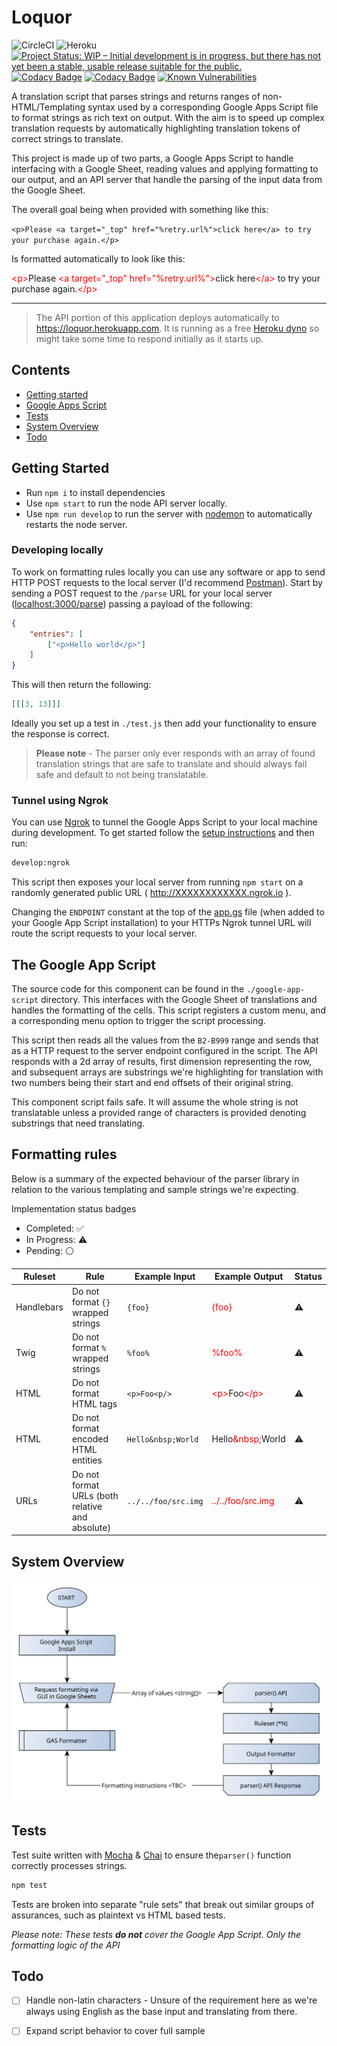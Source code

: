 # Loquor

![CircleCI](https://circleci.com/gh/jamesrwilliams/loquor.svg?style=shield&circle-token=d2bdf5a59f5587ed2d43d1125229108b145d174f) ![Heroku](https://pyheroku-badge.herokuapp.com/?app=loquor) [![Project Status: WIP – Initial development is in progress, but there has not yet been a stable, usable release suitable for the public.](https://www.repostatus.org/badges/latest/wip.svg)](https://www.repostatus.org/#wip) [![Codacy Badge](https://app.codacy.com/project/badge/Grade/829b3f806af34117b6de3025226d9274)](https://www.codacy.com/gh/jamesrwilliams/loquor/dashboard?utm_source=github.com&amp;utm_medium=referral&amp;utm_content=jamesrwilliams/loquor&amp;utm_campaign=Badge_Grade) [![Codacy Badge](https://app.codacy.com/project/badge/Coverage/829b3f806af34117b6de3025226d9274)](https://www.codacy.com/gh/jamesrwilliams/loquor/dashboard?utm_source=github.com&utm_medium=referral&utm_content=jamesrwilliams/loquor&utm_campaign=Badge_Coverage) [![Known Vulnerabilities](https://snyk.io/test/github/jamesrwilliams/loquor/badge.svg)](https://snyk.io/test/github/jamesrwilliams/loquor)

A translation script that parses strings and returns ranges of non-HTML/Templating syntax used by a corresponding Google Apps Script file to format strings as rich text on output.  With the aim is to speed up complex translation requests by automatically highlighting translation tokens of correct strings to translate. 

This project is made up of two parts, a Google Apps Script to handle interfacing with a Google Sheet, reading values and applying formatting to our output, and an API server that handle the parsing of the input data from the Google Sheet.

The overall goal being when provided with something like this:

`<p>Please <a target="_top" href="%retry.url%">click here</a> to try your purchase again.</p>`

Is formatted automatically to look like this:

<p><span style="color: #f00">&lt;p&gt;</span>Please <span style="color: #f00">&lt;a target="_top" href="%retry.url%"&gt;</span>click here<span style="color: #f00">&lt;/a&gt;</span> to try your purchase again.<span style="color: #f00">&lt;/p&gt;</span></p>

---

> The API portion of this application deploys automatically to https://loquor.herokuapp.com. It is running as a free [Heroku dyno](https://www.heroku.com/dynos) so might take some time to respond initially as it starts up.
 
## Contents

  - [Getting started](#getting-started)
  - [Google Apps Script](#the-google-app-script)
  - [Tests](#tests)
  - [System Overview](#system-overview)
  - [Todo](#todo)

## Getting Started

- Run `npm i` to install dependencies
- Use `npm start` to run the node API server locally.
- Use `npm run develop` to run the server with [nodemon](https://nodemon.io/) to automatically restarts the node server.

### Developing locally

To work on formatting rules locally you can use any software or app to send HTTP POST requests to the local server (I'd recommend [Postman](https://www.postman.com/)). Start by sending a POST request to the `/parse` URL for your local server ([localhost:3000/parse](http://localhost:3000/parse)) passing a payload of the following:

```json
{
    "entries": [
        ["<p>Hello world</p>"]
    ]
} 
```

This will then return the following:

```json
[[[3, 13]]]
```

Ideally you set up a test in `./test.js` then add your functionality to ensure the response is correct.

> **Please note** - The parser only ever responds with an array of found translation strings that are safe to translate and should always fail safe and default to not being translatable.

### Tunnel using Ngrok

You can use [Ngrok](https://ngrok.com/) to tunnel the Google Apps Script to your local machine during development. To get started follow the [setup instructions](https://dashboard.ngrok.com/get-started/setup) and then run:

```bash
develop:ngrok
```

This script then exposes your local server from running `npm start` on a randomly generated public URL ( http://XXXXXXXXXXXX.ngrok.io ). 

 Changing the `ENDPOINT` constant at the top of the [app.gs](./google-app-script/app.gs) file (when added to your Google App Script installation) to your HTTPs Ngrok tunnel URL will route the script requests to your local server.

## The Google App Script

The source code for this component can be found in the `./google-app-script` directory. This interfaces with the Google Sheet of translations and handles the formatting of the cells. This script registers a custom menu, and a corresponding menu option to trigger the script processing.

This script then reads all the values from the `B2-B999` range and sends that as a HTTP request to the server endpoint configured in the script. The API responds with a 2d array of results, first dimension representing the row, and subsequent arrays are substrings we're highlighting for translation with two numbers being their start and end offsets of their original string.

This component script fails safe. It will assume the whole string is not translatable unless a provided range of characters is provided denoting substrings that need translating.

## Formatting rules

Below is a summary of the expected behaviour of the parser library in relation to the various templating and sample strings we're expecting.

Implementation status badges
  - Completed: ✅
  - In Progress:  ⚠️ 
  - Pending: ⚪

| Ruleset | Rule | Example Input | Example Output | Status |
| --- | --- | ----- | --- | --- |
| Handlebars | Do not format `{}` wrapped strings | `{foo}` | <span style="color: red;">{foo}</span> | ⚠️ |
| Twig | Do not format `%` wrapped strings | `%foo%` | <span style="color: red;">%foo%</span> |  ⚠️ |
| HTML | Do not format HTML tags | `<p>Foo<p/>` | <span style="color: red;">&lt;p&gt;</span>Foo<span style="color: red;">&lt;/p&gt;</span> | ⚠️ |
| HTML | Do not format encoded HTML entities | `Hello&nbsp;World` | Hello<span style="color: red;">&amp;nbsp;</span>World | ⚠️ |
| URLs | Do not format URLs (both relative and absolute) | `../../foo/src.img` | <span style="color: red;">../../foo/src.img</span> | ⚠️ |

## System Overview

![Diagram](./docs/graphics/pts-api-formatter.svg)

## Tests

Test suite written with [Mocha](https://mochajs.org/) & [Chai](https://www.chaijs.com/) to ensure the`parser()` function correctly processes strings. 

```bash
npm test
```

Tests are broken into separate "rule sets" that break out similar groups of assurances, such as plaintext vs HTML based tests. 

_Please note: These tests **do not** cover the Google App Script. Only the formatting logic of the API_

## Todo
  - [ ] Handle non-latin characters - Unsure of the requirement here as we're always using English as the base input and translating from there.
  - [ ] Expand script behavior to cover full sample


